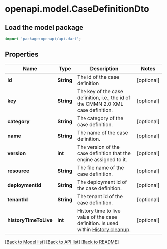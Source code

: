 # openapi.model.CaseDefinitionDto

## Load the model package
```dart
import 'package:openapi/api.dart';
```

## Properties
Name | Type | Description | Notes
------------ | ------------- | ------------- | -------------
**id** | **String** | The id of the case definition | [optional] 
**key** | **String** | The key of the case definition, i.e., the id of the CMMN 2.0 XML case definition. | [optional] 
**category** | **String** | The category of the case definition. | [optional] 
**name** | **String** | The name of the case definition. | [optional] 
**version** | **int** | The version of the case definition that the engine assigned to it. | [optional] 
**resource** | **String** | The file name of the case definition. | [optional] 
**deploymentId** | **String** | The deployment id of the case definition. | [optional] 
**tenantId** | **String** | The tenant id of the case definition. | [optional] 
**historyTimeToLive** | **int** | History time to live value of the case definition. Is used within [History cleanup](https://docs.camunda.org/manual/7.20/user-guide/process-engine/history/#history-cleanup). | [optional] 

[[Back to Model list]](../README.md#documentation-for-models) [[Back to API list]](../README.md#documentation-for-api-endpoints) [[Back to README]](../README.md)


